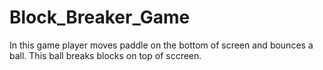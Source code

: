# Block_Breaker_Game
 In this game player moves paddle on the bottom of screen and bounces a ball. This ball breaks blocks on top of sccreen.
